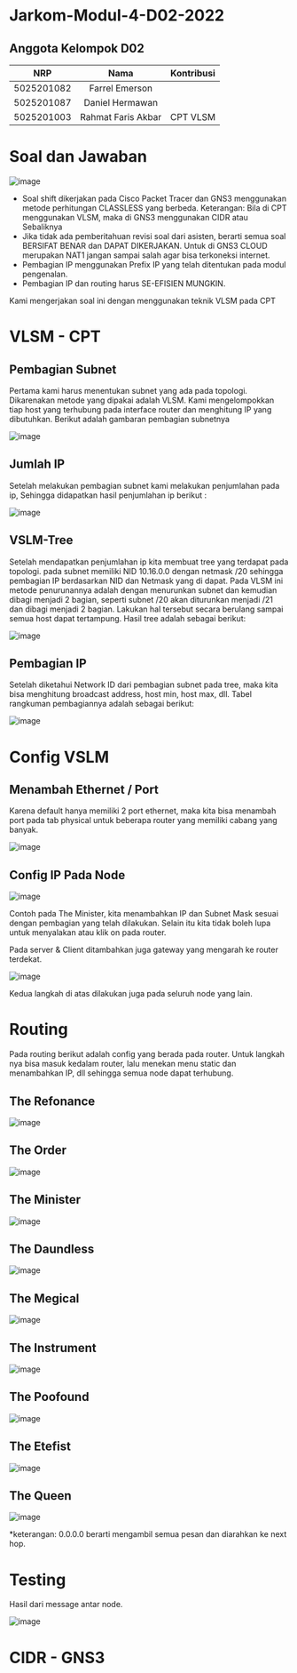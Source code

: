 # Jarkom-Modul-4-D02-2022
## Anggota Kelompok D02
| NRP | Nama | Kontribusi |
| :---:        |     :---:           | :---: |
| 5025201082   | Farrel Emerson      |      |
| 5025201087   | Daniel Hermawan     |      |
| 5025201003   | Rahmat Faris Akbar  |   CPT VLSM   | 

# Soal dan Jawaban
![image](https://user-images.githubusercontent.com/99629909/203712109-6de2410e-baaf-4ccb-9ecf-072a59427857.png)

- Soal shift dikerjakan pada Cisco Packet Tracer dan GNS3 menggunakan metode perhitungan CLASSLESS yang berbeda. Keterangan: Bila di CPT menggunakan VLSM, maka di GNS3 menggunakan CIDR atau Sebaliknya
- Jika tidak ada pemberitahuan revisi soal dari asisten, berarti semua soal BERSIFAT BENAR dan DAPAT DIKERJAKAN. Untuk di GNS3 CLOUD merupakan NAT1 jangan sampai salah agar bisa terkoneksi internet.
- Pembagian IP menggunakan Prefix IP yang telah ditentukan pada modul pengenalan.
- Pembagian IP dan routing harus SE-EFISIEN MUNGKIN.

Kami mengerjakan soal ini dengan menggunakan teknik VLSM pada CPT

# VLSM - CPT
## Pembagian Subnet
Pertama kami harus menentukan subnet yang ada pada topologi. Dikarenakan metode yang dipakai adalah VLSM. Kami mengelompokkan tiap host yang terhubung pada interface router dan menghitung IP yang dibutuhkan. Berikut adalah gambaran pembagian subnetnya

![image](https://user-images.githubusercontent.com/99629909/203527957-92092568-84ea-40e4-9045-349030c443a2.png)

## Jumlah IP
Setelah melakukan pembagian subnet kami melakukan penjumlahan pada ip, Sehingga didapatkan hasil penjumlahan ip berikut :

![image](https://user-images.githubusercontent.com/99629909/203711659-d002b4bb-c93c-4366-bd77-d20c702ee34a.png)

## VSLM-Tree
Setelah mendapatkan penjumlahan ip kita membuat tree yang terdapat pada topologi. pada subnet memiliki NID 10.16.0.0 dengan netmask /20 sehingga pembagian IP berdasarkan NID dan Netmask yang di dapat. Pada VLSM ini metode penurunannya adalah dengan menurunkan subnet dan kemudian dibagi menjadi 2 bagian, seperti subnet /20 akan diturunkan menjadi /21 dan dibagi menjadi 2 bagian. Lakukan hal tersebut secara berulang sampai semua host dapat tertampung. Hasil tree adalah sebagai berikut:

![image](https://user-images.githubusercontent.com/99629909/203712373-3fddee59-6474-40ed-9d37-8ba03d1988e2.png)


## Pembagian IP
Setelah diketahui Network ID dari pembagian subnet pada tree, maka kita bisa menghitung broadcast address, host min, host max, dll. Tabel rangkuman pembagiannya adalah sebagai berikut:

![image](https://user-images.githubusercontent.com/99629909/203712674-adaa1cae-6d0c-4ed2-be11-2013bc701189.png)

# Config VSLM
## Menambah Ethernet / Port
Karena default hanya memiliki 2 port ethernet, maka kita bisa menambah port pada tab physical untuk beberapa router yang memiliki cabang yang banyak.

![image](https://user-images.githubusercontent.com/99629909/203714466-b40c046f-31c1-4073-ae27-f6839d9aac30.png)

## Config IP Pada Node

![image](https://user-images.githubusercontent.com/99629909/203714677-19a605ff-9054-4c60-b57d-67a29644d468.png)

Contoh pada The Minister, kita menambahkan IP dan Subnet Mask sesuai dengan pembagian yang telah dilakukan. Selain itu kita tidak boleh lupa untuk menyalakan atau klik on pada router.

Pada server & Client ditambahkan juga gateway yang mengarah ke router terdekat.

![image](https://user-images.githubusercontent.com/99629909/203715024-ea623314-a4b1-48ff-aa12-c97efa32427a.png)

Kedua langkah di atas dilakukan juga pada seluruh node yang lain.

# Routing 
Pada routing berikut adalah config yang berada pada router. Untuk langkah nya bisa masuk kedalam router, lalu menekan menu static dan menambahkan IP, dll sehingga semua node dapat terhubung.

## The Refonance

![image](https://user-images.githubusercontent.com/99629909/203715484-d56ddb15-a26b-410d-acc4-df2b837fb9c7.png)

## The Order

![image](https://user-images.githubusercontent.com/99629909/203715720-947d6b74-de9b-4336-8387-405d5f37748e.png)

## The Minister

![image](https://user-images.githubusercontent.com/99629909/203715836-9ad5a44c-2c07-4b67-b99c-2d62db49d299.png)

## The Daundless

![image](https://user-images.githubusercontent.com/99629909/203715925-c3df0cec-5a92-450f-b3ec-3ad90220b113.png)

## The Megical

![image](https://user-images.githubusercontent.com/99629909/203716091-8a4564b2-e3d0-4d72-ab70-61f018246e8a.png)

## The Instrument

![image](https://user-images.githubusercontent.com/99629909/203716150-6198143c-c190-4a68-b94a-60d8d029bc7e.png)

## The Poofound

![image](https://user-images.githubusercontent.com/99629909/203716236-c65c4fae-b5bc-4be1-9a16-f7bc87b3ecb8.png)

## The Etefist

![image](https://user-images.githubusercontent.com/99629909/203716314-774d8dc3-8576-4d2c-9dd0-4ac81b0df620.png)

## The Queen

![image](https://user-images.githubusercontent.com/99629909/203716367-05aa04f0-3bb3-4531-978b-85ac0b0d715a.png)


*keterangan: 0.0.0.0 berarti mengambil semua pesan dan diarahkan ke next hop.

# Testing
Hasil dari message antar node.

![image](https://user-images.githubusercontent.com/99629909/203716968-2f518c15-413b-44c1-a23e-1119a9e78e6f.png)


# CIDR - GNS3
